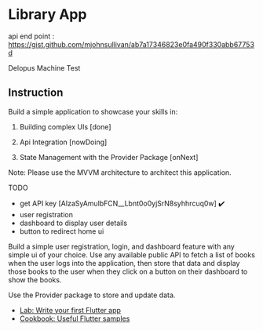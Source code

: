 # Library App 

api end point : https://gist.github.com/mjohnsullivan/ab7a17346823e0fa490f330abb67753d

Delopus Machine Test

## Instruction

Build a simple application to showcase your skills in:

1. Building complex UIs [done]

2. Api Integration [nowDoing]

3. State Management with the Provider Package [onNext]

Note: Please use the MVVM architecture to architect this application.


TODO 
- get API key [AIzaSyAmulbFCN__Lbnt0o0yjSrN8syhhrcuq0w] ✔️
- user registration
- dashboard to display user details
- button to redirect home ui

Build a simple user registration, login, and dashboard feature with any simple ui of your choice. Use any available public API to fetch a list of books when the user logs into the application, then store that data and display those books to the user when they click on a button on their dashboard to show the books.

Use the Provider package to store and update data.

- [Lab: Write your first Flutter app](https://docs.flutter.dev/get-started/codelab)
- [Cookbook: Useful Flutter samples](https://docs.flutter.dev/cookbook)

